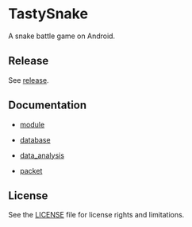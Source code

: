 # TastySnake

A snake battle game on Android.

## Release

See [release](./release/release.md).

## Documentation

* [module](./doc/module.md)

* [database](./doc/database.md)

* [data_analysis](./doc/data_analysis.md)

* [packet](./doc/packet.md)

## License

See the [LICENSE](./LICENSE.md) file for license rights and limitations.

